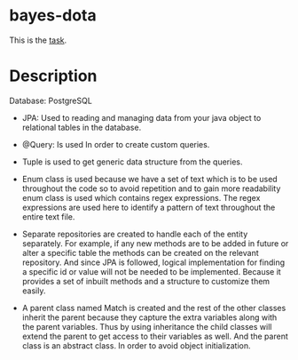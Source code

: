 bayes-dota
==========

This is the [task](TASK.md).

Description
============
Database: PostgreSQL

* JPA: Used to reading and managing data from your java object to relational tables in the database.


* @Query: Is used In order to create custom queries. 


* Tuple is used to get generic data structure from the queries.


* Enum class is used because we have a set of text which is to be used throughout the code so to avoid repetition and to gain more readability enum class is used which contains regex expressions. The regex expressions are used here to identify a pattern of text throughout the entire text file.


* Separate repositories are created to handle each of the entity separately. For example, if any new methods are to be added in future or alter a specific table the methods can be created on the relevant repository.
And since JPA is followed, logical implementation for finding a specific id or value will not be needed to be implemented. Because it provides a set of inbuilt methods and a structure to customize them easily.


* A parent class named Match is created and the rest of the other classes inherit the parent because they capture the extra variables along with the parent variables. Thus by using inheritance the child classes will extend the parent to get access to their variables as well. And the parent class is an abstract class. In order to avoid object initialization.
